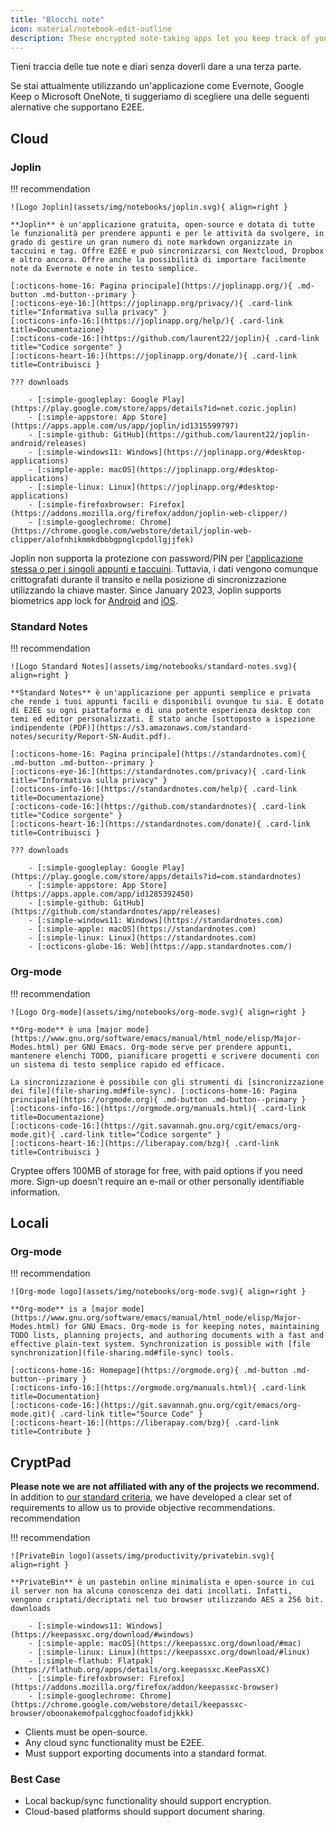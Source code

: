 ```yaml
---
title: "Blocchi note"
icon: material/notebook-edit-outline
description: These encrypted note-taking apps let you keep track of your notes without giving them to a third-party.
---
```


Tieni traccia delle tue note e diari senza doverli dare a una terza parte.

Se stai attualmente utilizzando un'applicazione come Evernote, Google Keep o Microsoft OneNote, ti suggeriamo di scegliere una delle seguenti alernative che supportano E2EE.

## Cloud

### Joplin

!!! recommendation

    ![Logo Joplin](assets/img/notebooks/joplin.svg){ align=right }
    
    **Joplin** è un'applicazione gratuita, open-source e dotata di tutte le funzionalità per prendere appunti e per le attività da svolgere, in grado di gestire un gran numero di note markdown organizzate in taccuini e tag. Offre E2EE e può sincronizzarsi con Nextcloud, Dropbox e altro ancora. Offre anche la possibilità di importare facilmente note da Evernote e note in testo semplice.
    
    [:octicons-home-16: Pagina principale](https://joplinapp.org/){ .md-button .md-button--primary }
    [:octicons-eye-16:](https://joplinapp.org/privacy/){ .card-link title="Informativa sulla privacy" }
    [:octicons-info-16:](https://joplinapp.org/help/){ .card-link title=Documentazione}
    [:octicons-code-16:](https://github.com/laurent22/joplin){ .card-link title="Codice sorgente" }
    [:octicons-heart-16:](https://joplinapp.org/donate/){ .card-link title=Contribuisci }
    
    ??? downloads
    
        - [:simple-googleplay: Google Play](https://play.google.com/store/apps/details?id=net.cozic.joplin)
        - [:simple-appstore: App Store](https://apps.apple.com/us/app/joplin/id1315599797)
        - [:simple-github: GitHub](https://github.com/laurent22/joplin-android/releases)
        - [:simple-windows11: Windows](https://joplinapp.org/#desktop-applications)
        - [:simple-apple: macOS](https://joplinapp.org/#desktop-applications)
        - [:simple-linux: Linux](https://joplinapp.org/#desktop-applications)
        - [:simple-firefoxbrowser: Firefox](https://addons.mozilla.org/firefox/addon/joplin-web-clipper/)
        - [:simple-googlechrome: Chrome](https://chrome.google.com/webstore/detail/joplin-web-clipper/alofnhikmmkdbbbgpnglcpdollgjjfek)

Joplin non supporta la protezione con password/PIN per [l'applicazione stessa o per i singoli appunti e taccuini](https://github.com/laurent22/joplin/issues/289). Tuttavia, i dati vengono comunque crittografati durante il transito e nella posizione di sincronizzazione utilizzando la chiave master. Since January 2023, Joplin supports biometrics app lock for [Android](https://joplinapp.org/changelog_android/#android-v2-10-3-https-github-com-laurent22-joplin-releases-tag-android-v2-10-3-pre-release-2023-01-05t11-29-06z) and [iOS](https://joplinapp.org/changelog_ios/#ios-v12-10-2-https-github-com-laurent22-joplin-releases-tag-ios-v12-10-2-2023-01-20t17-41-13z).

### Standard Notes

!!! recommendation

    ![Logo Standard Notes](assets/img/notebooks/standard-notes.svg){ align=right }
    
    **Standard Notes** è un'applicazione per appunti semplice e privata che rende i tuoi appunti facili e disponibili ovunque tu sia. È dotato di E2EE su ogni piattaforma e di una potente esperienza desktop con temi ed editor personalizzati. È stato anche [sottoposto a ispezione indipendente (PDF)](https://s3.amazonaws.com/standard-notes/security/Report-SN-Audit.pdf).
    
    [:octicons-home-16: Pagina principale](https://standardnotes.com){ .md-button .md-button--primary }
    [:octicons-eye-16:](https://standardnotes.com/privacy){ .card-link title="Informativa sulla privacy" }
    [:octicons-info-16:](https://standardnotes.com/help){ .card-link title=Documentazione}
    [:octicons-code-16:](https://github.com/standardnotes){ .card-link title="Codice sorgente" }
    [:octicons-heart-16:](https://standardnotes.com/donate){ .card-link title=Contribuisci }
    
    ??? downloads
    
        - [:simple-googleplay: Google Play](https://play.google.com/store/apps/details?id=com.standardnotes)
        - [:simple-appstore: App Store](https://apps.apple.com/app/id1285392450)
        - [:simple-github: GitHub](https://github.com/standardnotes/app/releases)
        - [:simple-windows11: Windows](https://standardnotes.com)
        - [:simple-apple: macOS](https://standardnotes.com)
        - [:simple-linux: Linux](https://standardnotes.com)
        - [:octicons-globe-16: Web](https://app.standardnotes.com/)

### Org-mode

!!! recommendation

    ![Logo Org-mode](assets/img/notebooks/org-mode.svg){ align=right }
    
    **Org-mode** è una [major mode](https://www.gnu.org/software/emacs/manual/html_node/elisp/Major-Modes.html) per GNU Emacs. Org-mode serve per prendere appunti, mantenere elenchi TODO, pianificare progetti e scrivere documenti con un sistema di testo semplice rapido ed efficace.
    
    La sincronizzazione è possibile con gli strumenti di [sincronizzazione dei file](file-sharing.md#file-sync). [:octicons-home-16: Pagina principale](https://orgmode.org){ .md-button .md-button--primary }
    [:octicons-info-16:](https://orgmode.org/manuals.html){ .card-link title=Documentazione}
    [:octicons-code-16:](https://git.savannah.gnu.org/cgit/emacs/org-mode.git){ .card-link title="Codice sorgente" }
    [:octicons-heart-16:](https://liberapay.com/bzg){ .card-link title=Contribuisci }

Cryptee offers 100MB of storage for free, with paid options if you need more. Sign-up doesn't require an e-mail or other personally identifiable information.

## Locali

### Org-mode

!!! recommendation

    ![Org-mode logo](assets/img/notebooks/org-mode.svg){ align=right }
    
    **Org-mode** is a [major mode](https://www.gnu.org/software/emacs/manual/html_node/elisp/Major-Modes.html) for GNU Emacs. Org-mode is for keeping notes, maintaining TODO lists, planning projects, and authoring documents with a fast and effective plain-text system. Synchronization is possible with [file synchronization](file-sharing.md#file-sync) tools.
    
    [:octicons-home-16: Homepage](https://orgmode.org){ .md-button .md-button--primary }
    [:octicons-info-16:](https://orgmode.org/manuals.html){ .card-link title=Documentation}
    [:octicons-code-16:](https://git.savannah.gnu.org/cgit/emacs/org-mode.git){ .card-link title="Source Code" }
    [:octicons-heart-16:](https://liberapay.com/bzg){ .card-link title=Contribute }

## CryptPad

**Please note we are not affiliated with any of the projects we recommend.** In addition to [our standard criteria](about/criteria.md), we have developed a clear set of requirements to allow us to provide objective recommendations. recommendation

!!! recommendation

    ![PrivateBin logo](assets/img/productivity/privatebin.svg){ align=right }
    
    **PrivateBin** è un pastebin online minimalista e open-source in cui il server non ha alcuna conoscenza dei dati incollati. Infatti, vengono criptati/decriptati nel tuo browser utilizzando AES a 256 bit. downloads
    
        - [:simple-windows11: Windows](https://keepassxc.org/download/#windows)
        - [:simple-apple: macOS](https://keepassxc.org/download/#mac)
        - [:simple-linux: Linux](https://keepassxc.org/download/#linux)
        - [:simple-flathub: Flatpak](https://flathub.org/apps/details/org.keepassxc.KeePassXC)
        - [:simple-firefoxbrowser: Firefox](https://addons.mozilla.org/firefox/addon/keepassxc-browser)
        - [:simple-googlechrome: Chrome](https://chrome.google.com/webstore/detail/keepassxc-browser/oboonakemofpalcgghocfoadofidjkkk)

- Clients must be open-source.
- Any cloud sync functionality must be E2EE.
- Must support exporting documents into a standard format.

### Best Case

- Local backup/sync functionality should support encryption.
- Cloud-based platforms should support document sharing.
